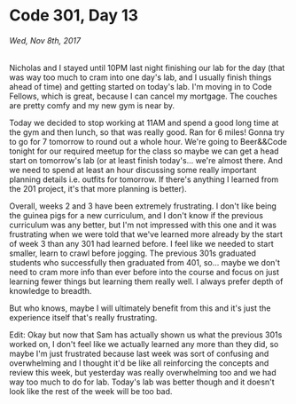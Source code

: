 # Code 301, Day 13
###### Wed, Nov 8th, 2017

Nicholas and I stayed until 10PM last night finishing our lab for the day (that was way too much to cram into one day's lab, and I usually finish things ahead of time) and getting started on today's lab. I'm moving in to Code Fellows, which is great, because I can cancel my mortgage. The couches are pretty comfy and my new gym is near by.

Today we decided to stop working at 11AM and spend a good long time at the gym and then lunch, so that was really good. Ran for 6 miles! Gonna try to go for 7 tomorrow to round out a whole hour. We're going to Beer&&Code tonight for our required meetup for the class so maybe we can get a head start on tomorrow's lab (or at least finish today's... we're almost there. And we need to spend at least an hour discussing some really important planning details i.e. outfits for tomorrow. If there's anything I learned from the 201 project, it's that more planning is better).

Overall, weeks 2 and 3 have been extremely frustrating. I don't like being the guinea pigs for a new curriculum, and I don't know if the previous curriculum was any better, but I'm not impressed with this one and it was frustrating when we were told that we've learned more already by the start of week 3 than any 301 had learned before. I feel like we needed to start smaller, learn to crawl before jogging. The previous 301s graduated students who successfully then graduated from 401, so... maybe we don't need to cram more info than ever before into the course and focus on just learning fewer things but learning them really well. I always prefer depth of knowledge to breadth.

But who knows, maybe I will ultimately benefit from this and it's just the experience itself that's really frustrating.

Edit: Okay but now that Sam has actually shown us what the previous 301s worked on, I don't feel like we actually learned any more than they did, so maybe I'm just frustrated because last week was sort of confusing and overwhelming and I thought it'd be like all reinforcing the concepts and review this week, but yesterday was really overwhelming too and we had way too much to do for lab. Today's lab was better though and it doesn't look like the rest of the week will be too bad. 
